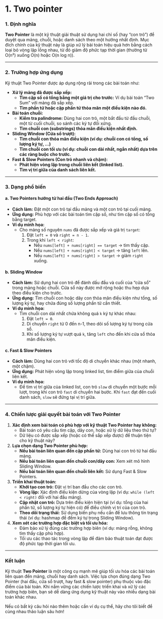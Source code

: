 # 1. Two pointer

### 1. Định nghĩa

**Two Pointer** là một kỹ thuật giải thuật sử dụng hai chỉ số (hay “con trỏ”) để duyệt qua mảng, chuỗi, hoặc danh sách theo một hướng nhất định. Mục đích chính của kỹ thuật này là giúp xử lý bài toán hiệu quả hơn bằng cách loại bỏ vòng lặp lồng nhau, từ đó giảm độ phức tạp thời gian (thường từ O(n²) xuống O(n) hoặc O(n log n)).

***

### 2. Trường hợp ứng dụng

Kỹ thuật Two Pointer được áp dụng rộng rãi trong các bài toán như:

* **Xử lý mảng đã được sắp xếp:**
  * **Tìm cặp số có tổng bằng một giá trị cho trước:** Ví dụ bài toán “Two Sum” với mảng đã sắp xếp.
  * **Tìm phần tử hoặc cặp phần tử thỏa mãn một điều kiện nào đó.**
* **Bài toán chuỗi:**
  * **Kiểm tra palindrome:** Dùng hai con trỏ, một bắt đầu từ đầu chuỗi, một từ cuối chuỗi, so sánh các ký tự đối xứng.
  * **Tìm chuỗi con (substrings) thỏa mãn điều kiện nhất định.**
* **Sliding Window (Cửa sổ trượt):**
  * **Tìm chuỗi con thỏa mãn điều kiện (ví dụ: chuỗi con có tổng, số lượng ký tự, …)**
  * **Tìm chuỗi con tối ưu (ví dụ: chuỗi con dài nhất, ngắn nhất) dựa trên các ràng buộc cho trước.**
* **Fast & Slow Pointers (Con trỏ nhanh và chậm):**
  * **Phát hiện vòng lặp trong chuỗi liên kết (linked list).**
  * **Tìm vị trí giữa của danh sách liên kết.**

***

### 3. Dạng phổ biến

#### a. Two Pointers hướng từ hai đầu (Two Ends Approach)

* **Cách làm:** Đặt một con trỏ tại đầu mảng và một con trỏ tại cuối mảng.
* **Ứng dụng:** Phù hợp với các bài toán tìm cặp số, như tìm cặp số có tổng bằng target.
* **Ví dụ minh họa:**
  * Cho mảng số nguyên `nums` đã được sắp xếp và giá trị `target`:
    1. Đặt `left = 0` và `right = n - 1`.
    2. Trong khi `left < right`:
       * Nếu `nums[left] + nums[right] == target` → tìm thấy cặp.
       * Nếu `nums[left] + nums[right] < target` → tăng `left` lên.
       * Nếu `nums[left] + nums[right] > target` → giảm `right` xuống.

#### b. Sliding Window

* **Cách làm:** Sử dụng hai con trỏ để đánh dấu đầu và cuối của “cửa sổ” trong mảng hoặc chuỗi. Cửa sổ này được mở rộng hoặc thu hẹp dựa theo điều kiện cho trước.
* **Ứng dụng:** Tìm chuỗi con hoặc dãy con thỏa mãn điều kiện như tổng, số lượng ký tự, hay chứa đúng số lượng phần tử cần thiết.
* **Ví dụ minh họa:**
  * Tìm chuỗi con dài nhất chứa không quá `k` ký tự khác nhau:
    1. Đặt `left = 0`.
    2. Di chuyển `right` từ 0 đến n-1, theo dõi số lượng ký tự trong cửa sổ.
    3. Khi số lượng ký tự vượt quá `k`, tăng `left` cho đến khi cửa sổ thỏa mãn điều kiện.

#### c. Fast & Slow Pointers

* **Cách làm:** Dùng hai con trỏ với tốc độ di chuyển khác nhau (một nhanh, một chậm).
* **Ứng dụng:** Phát hiện vòng lặp trong linked list, tìm điểm giữa của chuỗi liên kết.
* **Ví dụ minh họa:**
  * Để tìm vị trí giữa của linked list, con trỏ `slow` di chuyển một bước mỗi lượt, trong khi con trỏ `fast` di chuyển hai bước. Khi `fast` đạt đến cuối danh sách, `slow` sẽ đứng tại vị trí giữa.

***

### 4. Chiến lược giải quyết bài toán với Two Pointer

1. **Xác định xem bài toán có phù hợp với kỹ thuật Two Pointer hay không:**
   * Bài toán có yêu cầu tìm cặp, dãy con, hoặc xử lý dữ liệu theo thứ tự?
   * Dữ liệu có được sắp xếp (hoặc có thể sắp xếp được) để thuận tiện cho kỹ thuật này?
2. **Lựa chọn dạng Two Pointer phù hợp:**
   * **Nếu bài toán liên quan đến cặp phần tử:** Dùng hai con trỏ từ hai đầu mảng.
   * **Nếu bài toán liên quan đến chuỗi con/dãy con:** Xem xét mô hình Sliding Window.
   * **Nếu bài toán liên quan đến chuỗi liên kết:** Sử dụng Fast & Slow Pointers.
3. **Triển khai thuật toán:**
   * **Khởi tạo con trỏ:** Đặt vị trí ban đầu cho các con trỏ.
   * **Vòng lặp:** Xác định điều kiện dừng của vòng lặp (ví dụ: `while (left < right)` đối với hai đầu mảng).
   * **Cập nhật con trỏ:** Dựa trên điều kiện hiện tại (ví dụ: tổng của hai phần tử, số lượng ký tự hiện có) để điều chỉnh vị trí của con trỏ.
   * **Theo dõi trạng thái:** Sử dụng biến phụ nếu cần để lưu thông tin trạng thái (ví dụ: hashmap để đếm ký tự trong Sliding Window).
4. **Xem xét các trường hợp đặc biệt và tối ưu hóa:**
   * Đảm bảo xử lý đúng các trường hợp biên (ví dụ: mảng rỗng, không tìm thấy cặp phù hợp).
   * Tối ưu các thao tác trong vòng lặp để đảm bảo thuật toán đạt được độ phức tạp thời gian tối ưu.

***

### Kết luận

Kỹ thuật **Two Pointer** là một công cụ mạnh mẽ giúp tối ưu hóa các bài toán liên quan đến mảng, chuỗi hay danh sách. Việc lựa chọn đúng dạng Two Pointer (hai đầu, cửa sổ trượt, hay fast & slow pointer) phụ thuộc vào đặc điểm của bài toán. Khi nắm vững các chiến lược triển khai và xử lý các trường hợp biên, bạn sẽ dễ dàng ứng dụng kỹ thuật này vào nhiều dạng bài toán khác nhau.

Nếu có bất kỳ câu hỏi nào thêm hoặc cần ví dụ cụ thể, hãy cho tôi biết để cùng nhau thảo luận sâu hơn!
